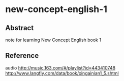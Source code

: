 # new-concept-english-1

## Abstract
note for learning New Concept English book 1

## Reference
audio http://music.163.com/#/playlist?id=443410748
http://www.langfly.com/data/book/xingainian1_5.shtml
